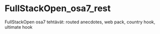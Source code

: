 
# FullStackOpen_osa7_rest
FullStackOpen osa7 tehtävät: routed anecdotes, web pack, country hook, ultimate hook

